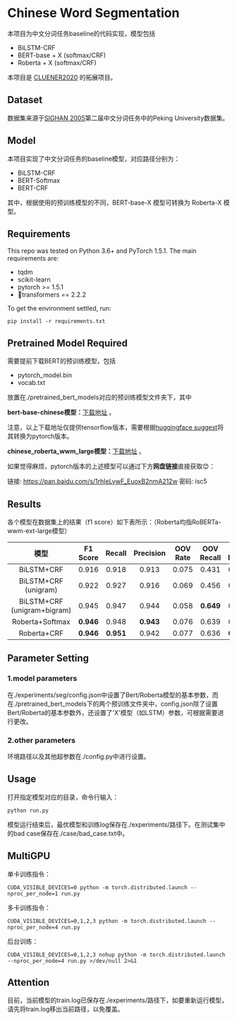 # Chinese Word Segmentation

本项目为中文分词任务baseline的代码实现，模型包括

- BiLSTM-CRF
- BERT-base + X (softmax/CRF)
- Roberta + X (softmax/CRF)

本项目是 [CLUENER2020](https://github.com/hemingkx/CLUENER2020) 的拓展项目。

## Dataset

数据集来源于[SIGHAN 2005](http://sighan.cs.uchicago.edu/bakeoff2005/)第二届中文分词任务中的Peking University数据集。

## Model

本项目实现了中文分词任务的baseline模型，对应路径分别为：

- BiLSTM-CRF
- BERT-Softmax
- BERT-CRF

其中，根据使用的预训练模型的不同，BERT-base-X 模型可转换为 Roberta-X 模型。

## Requirements

This repo was tested on Python 3.6+ and PyTorch 1.5.1. The main requirements are:

- tqdm
- scikit-learn
- pytorch >= 1.5.1
- 🤗transformers == 2.2.2

To get the environment settled, run:

```
pip install -r requirements.txt
```

## Pretrained Model Required

需要提前下载BERT的预训练模型，包括

- pytorch_model.bin
- vocab.txt

放置在./pretrained_bert_models对应的预训练模型文件夹下，其中

**bert-base-chinese模型：**[下载地址](https://storage.googleapis.com/bert_models/2018_11_03/chinese_L-12_H-768_A-12.zip) 。

注意，以上下载地址仅提供tensorflow版本，需要根据[huggingface suggest](https://huggingface.co/transformers/converting_tensorflow_models.html)将其转换为pytorch版本。

**chinese_roberta_wwm_large模型：**[下载地址](https://github.com/ymcui/Chinese-BERT-wwm#%E4%BD%BF%E7%94%A8%E5%BB%BA%E8%AE%AE) 。

如果觉得麻烦，pytorch版本的上述模型可以通过下方**网盘链接**直接获取😊：

链接: https://pan.baidu.com/s/1rhleLywF_EuoxB2nmA212w  密码: isc5

## Results

各个模型在数据集上的结果（f1 score）如下表所示：（Roberta均指RoBERTa-wwm-ext-large模型）

|            模型             | F1 Score  |  Recall   | Precision | OOV Rate | OOV Recall | IV Recall |
| :-------------------------: | :-------: | :-------: | :-------: | :------: | :--------: | :-------: |
|         BiLSTM+CRF          |   0.916   |   0.918   |   0.913   |  0.075   |   0.431    |   0.957   |
|    BiLSTM+CRF (unigram)     |   0.922   |   0.927   |   0.916   |  0.069   |   0.456    |   0.962   |
| BiLSTM+CRF (unigram+bigram) |   0.945   |   0.947   |   0.944   |  0.058   | **0.649**  |   0.965   |
|       Roberta+Softmax       | **0.946** |   0.948   | **0.943** |  0.076   |   0.639    |   0.974   |
|         Roberta+CRF         | **0.946** | **0.951** |   0.942   |  0.077   |   0.636    | **0.977** |

## Parameter Setting

### 1.model parameters

在./experiments/seg/config.json中设置了Bert/Roberta模型的基本参数，而在./pretrained_bert_models下的两个预训练文件夹中，config.json除了设置Bert/Roberta的基本参数外，还设置了'X'模型（如LSTM）参数，可根据需要进行更改。

### 2.other parameters

环境路径以及其他超参数在./config.py中进行设置。

## Usage

打开指定模型对应的目录，命令行输入：

```
python run.py
```

模型运行结束后，最优模型和训练log保存在./experiments/路径下。在测试集中的bad case保存在./case/bad_case.txt中。

## MultiGPU

单卡训练指令：

```
CUDA_VISIBLE_DEVICES=0 python -m torch.distributed.launch --nproc_per_node=1 run.py
```

多卡训练指令：

```
CUDA_VISIBLE_DEVICES=0,1,2,3 python -m torch.distributed.launch --nproc_per_node=4 run.py
```

后台训练：

```
CUDA_VISIBLE_DEVICES=0,1,2,3 nohup python -m torch.distributed.launch --nproc_per_node=4 run.py >/dev/null 2>&1
```

## Attention

目前，当前模型的train.log已保存在./experiments/路径下，如要重新运行模型，请先将train.log移出当前路径，以免覆盖。